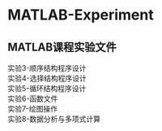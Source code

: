 # MATLAB-Experiment
## MATLAB课程实验文件  
实验3-顺序结构程序设计  
实验4-选择结构程序设计  
实验5-循环结构程序设计  
实验6-函数文件  
实验7-绘图操作  
实验8-数据分析与多项式计算    

